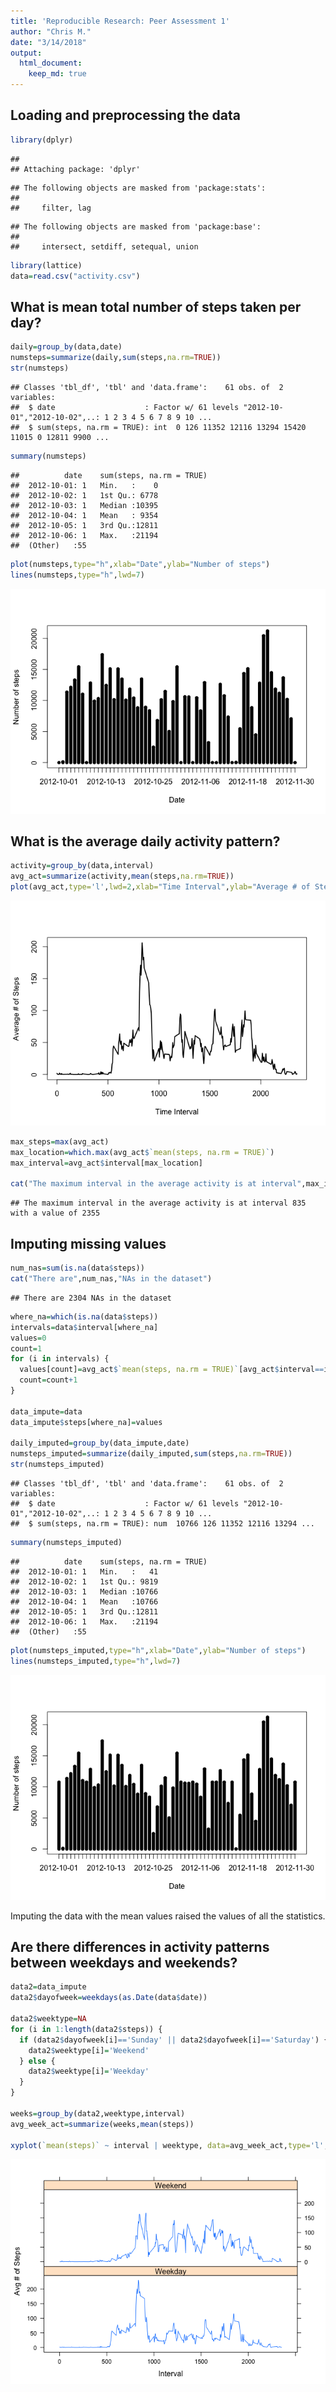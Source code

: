 ```yaml
---
title: 'Reproducible Research: Peer Assessment 1'
author: "Chris M."
date: "3/14/2018"
output: 
  html_document:
    keep_md: true
---
```



## Loading and preprocessing the data

```r
library(dplyr)
```

```
## 
## Attaching package: 'dplyr'
```

```
## The following objects are masked from 'package:stats':
## 
##     filter, lag
```

```
## The following objects are masked from 'package:base':
## 
##     intersect, setdiff, setequal, union
```

```r
library(lattice)
data=read.csv("activity.csv")
```

## What is mean total number of steps taken per day?

```r
daily=group_by(data,date)
numsteps=summarize(daily,sum(steps,na.rm=TRUE))
str(numsteps)
```

```
## Classes 'tbl_df', 'tbl' and 'data.frame':	61 obs. of  2 variables:
##  $ date                    : Factor w/ 61 levels "2012-10-01","2012-10-02",..: 1 2 3 4 5 6 7 8 9 10 ...
##  $ sum(steps, na.rm = TRUE): int  0 126 11352 12116 13294 15420 11015 0 12811 9900 ...
```

```r
summary(numsteps)
```

```
##          date    sum(steps, na.rm = TRUE)
##  2012-10-01: 1   Min.   :    0           
##  2012-10-02: 1   1st Qu.: 6778           
##  2012-10-03: 1   Median :10395           
##  2012-10-04: 1   Mean   : 9354           
##  2012-10-05: 1   3rd Qu.:12811           
##  2012-10-06: 1   Max.   :21194           
##  (Other)   :55
```

```r
plot(numsteps,type="h",xlab="Date",ylab="Number of steps")
lines(numsteps,type="h",lwd=7)
```

![](PA1_template_files/figure-html/Mean_steps_per_day-1.png)<!-- -->


## What is the average daily activity pattern?

```r
activity=group_by(data,interval)
avg_act=summarize(activity,mean(steps,na.rm=TRUE))
plot(avg_act,type='l',lwd=2,xlab="Time Interval",ylab="Average # of Steps")
```

![](PA1_template_files/figure-html/Daily_Activity-1.png)<!-- -->

```r
max_steps=max(avg_act)
max_location=which.max(avg_act$`mean(steps, na.rm = TRUE)`)
max_interval=avg_act$interval[max_location]

cat("The maximum interval in the average activity is at interval",max_interval,"with a value of",max_steps)
```

```
## The maximum interval in the average activity is at interval 835 with a value of 2355
```

## Imputing missing values

```r
num_nas=sum(is.na(data$steps))
cat("There are",num_nas,"NAs in the dataset")
```

```
## There are 2304 NAs in the dataset
```

```r
where_na=which(is.na(data$steps))
intervals=data$interval[where_na]
values=0
count=1
for (i in intervals) {
  values[count]=avg_act$`mean(steps, na.rm = TRUE)`[avg_act$interval==i]
  count=count+1
}

data_impute=data
data_impute$steps[where_na]=values

daily_imputed=group_by(data_impute,date)
numsteps_imputed=summarize(daily_imputed,sum(steps,na.rm=TRUE))
str(numsteps_imputed)
```

```
## Classes 'tbl_df', 'tbl' and 'data.frame':	61 obs. of  2 variables:
##  $ date                    : Factor w/ 61 levels "2012-10-01","2012-10-02",..: 1 2 3 4 5 6 7 8 9 10 ...
##  $ sum(steps, na.rm = TRUE): num  10766 126 11352 12116 13294 ...
```

```r
summary(numsteps_imputed)
```

```
##          date    sum(steps, na.rm = TRUE)
##  2012-10-01: 1   Min.   :   41           
##  2012-10-02: 1   1st Qu.: 9819           
##  2012-10-03: 1   Median :10766           
##  2012-10-04: 1   Mean   :10766           
##  2012-10-05: 1   3rd Qu.:12811           
##  2012-10-06: 1   Max.   :21194           
##  (Other)   :55
```

```r
plot(numsteps_imputed,type="h",xlab="Date",ylab="Number of steps")
lines(numsteps_imputed,type="h",lwd=7)
```

![](PA1_template_files/figure-html/Imputing_Missing_Values-1.png)<!-- -->

Imputing the data with the mean values raised the values of all the statistics.

## Are there differences in activity patterns between weekdays and weekends?


```r
data2=data_impute
data2$dayofweek=weekdays(as.Date(data$date))

data2$weektype=NA
for (i in 1:length(data2$steps)) {
  if (data2$dayofweek[i]=='Sunday' || data2$dayofweek[i]=='Saturday') {
    data2$weektype[i]='Weekend'
  } else {
    data2$weektype[i]='Weekday'
  }
}

weeks=group_by(data2,weektype,interval)
avg_week_act=summarize(weeks,mean(steps))

xyplot(`mean(steps)` ~ interval | weektype, data=avg_week_act,type='l',layout=c(1,2),ylab="Avg # of Steps",xlab="Interval")
```

![](PA1_template_files/figure-html/Weekdays-Weekends-1.png)<!-- -->
